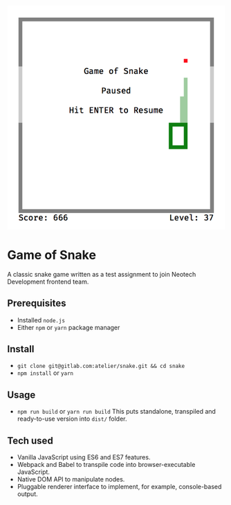 ![Game of Snake screenshot](screenshot.png)
# Game of Snake
A classic snake game written as a test assignment to join Neotech Development frontend team.

## Prerequisites
* Installed `node.js`
* Either `npm` or `yarn` package manager

## Install
* `git clone git@gitlab.com:atelier/snake.git && cd snake`
* `npm install` or `yarn`

## Usage
* `npm run build` or `yarn run build`
This puts standalone, transpiled and ready-to-use version into `dist/` folder.

## Tech used
* Vanilla JavaScript using ES6 and ES7 features.
* Webpack and Babel to transpile code into browser-executable JavaScript.
* Native DOM API to manipulate nodes.
* Pluggable renderer interface to implement, for example, console-based output.

